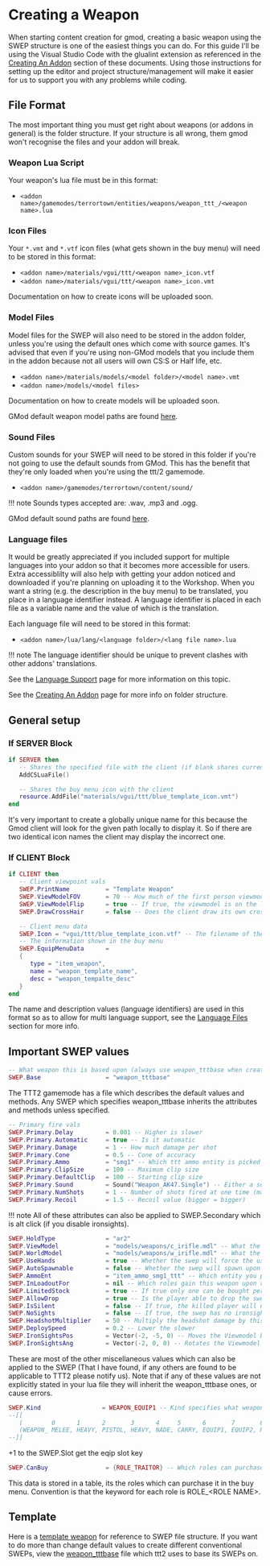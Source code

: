 # Creating a Weapon

When starting content creation for gmod, creating a basic weapon using the SWEP structure is one of the easiest things you can do.
For this guide I'll be using the Visual Studio Code with the glualint extension as referenced in the [Creating An Addon](../basics/creating-an-addon.md) section of these documents. Using those instructions for setting up the editor and project structure/management will make it easier for us to support you with any problems while coding.

## File Format

The most important thing you must get right about weapons (or addons in general) is the folder structure. If your structure is all wrong, them gmod won't recognise the files and your addon will break.

### Weapon Lua Script

Your weapon's lua file must be in this format:

* `<addon name>/gamemodes/terrortown/entities/weapons/weapon_ttt_/<weapon name>.lua`

### Icon Files

Your `*.vmt` and `*.vtf` icon files (what gets shown in the buy menu) will need to be stored in this format:

* `<addon name>/materials/vgui/ttt/<weapon name>_icon.vtf`
* `<addon name>/materials/vgui/ttt/<weapon name>_icon.vmt`

Documentation on how to create icons will be uploaded soon.

### Model Files

Model files for the SWEP will also need to be stored in the addon folder, unless you're using the default ones which come with source games. It's advised that even if you're using non-GMod models that you include them in the addon because not all users will own CS:S or Half life, etc.

* `<addon name>/materials/models/<model folder>/<model name>.vmt`
* `<addon name>/models/<model files>`

Documentation on how to create models will be uploaded soon.

GMod default weapon model paths are found [here](https://wiki.facepunch.com/gmod/Common_Weapon_Models).

### Sound Files

Custom sounds for your SWEP will need to be stored in this folder if you're not going to use the default sounds from GMod. This has the benefit that they're only loaded when you're using the ttt/2 gamemode.

* `<addon name>/gamemodes/terrortown/content/sound/`

!!! note
   Sounds types accepted are: .wav, .mp3 and .ogg.

GMod default sound paths are found [here](https://wiki.facepunch.com/gmod/Common_Sounds).

### Language files

It would be greatly appreciated if you included support for multiple languages into your addon so that it becomes more accessible for users. Extra accessiblilty will also help with getting your addon noticed and downloaded if you're planning on uploading it to the Workshop. When you want a string (e.g. the description in the buy menu) to be translated, you place in a language identifier instead. A language identifier is placed in each file as a variable name and the value of which is the translation.

Each language file will need to be stored in this format:

* `<addon name>/lua/lang/<language folder>/<lang file name>.lua`

!!! note
   The language identifier should be unique to prevent clashes with other addons' translations.

See the [Language Support](language-support.md) page for more information on this topic.

See the [Creating An Addon](../basics/creating-an-addon.md/#project-structure) page for more info on folder structure.

## General setup

### If SERVER Block

```lua
if SERVER then
   -- Shares the specified file with the client (if blank shares current file)
   AddCSLuaFile()

   -- Shares the buy menu icon with the client
   resource.AddFile("materials/vgui/ttt/blue_template_icon.vmt")
end
```

It's very important to create a globally unique name for this because the Gmod
client will look for the given path locally to display it. So if there are two
identical icon names the client may display the incorrect one.

### If CLIENT Block

```lua
if CLIENT then
   -- Client viewpoint vals
   SWEP.PrintName          = "Template Weapon"
   SWEP.ViewModelFOV       = 70 -- How much of the first person viewmodel is seen
   SWEP.ViewModelFlip      = true -- If true, the viewmodel is on the left
   SWEP.DrawCrossHair      = false -- Does the client draw its own crosshair over the default ones

   -- Client menu data
   SWEP.Icon = "vgui/ttt/blue_template_icon.vtf" -- The filename of the icon shown in the buymenu
   -- The information shown in the buy menu
   SWEP.EquipMenuData      =
   {
      type = "item_weapon",
      name = "weapon_template_name",
      desc = "weapon_tempalte_desc"
   }
end
```

The name and description values (language identifiers) are used in this format so as to allow for multi language support, see the [Language Files](#language-files) section for more info.

## Important SWEP values

```lua
-- What weapon this is based upon (always use weapon_tttbase when creating a ttt/2 weapon)
SWEP.Base                  = "weapon_tttbase"
```

The TTT2 gamemode has a file which describes the default values and methods. Any SWEP which specifies weapon_tttbase inherits the attributes and methods unless specified.

```lua
-- Primary fire vals
SWEP.Primary.Delay         = 0.001 -- Higher is slower
SWEP.Primary.Automatic     = true -- Is it automatic
SWEP.Primary.Damage        = 1 -- How much damage per shot
SWEP.Primary.Cone          = 0.5 -- Cone of accuracy
SWEP.Primary.Ammo          = "smg1" -- Which ttt ammo entity is picked up by this swep
SWEP.Primary.ClipSize      = 100 -- Maximum clip size
SWEP.Primary.DefaultClip   = 100 -- Starting clip size
SWEP.Primary.Sound         = Sound("Weapon_AK47.Single") -- Either a sound file from the default list or a custom one
SWEP.Primary.NumShots      = 1 -- Number of shots fired at one time (make into shotgun if increase conde val)
SWEP.Primary.Recoil        = 1.5 -- Recoil value (bigger = bigger)
```

!!! note
    All of these attributes can also be applied to SWEP.Secondary which is alt click (if you disable ironsights).

```lua
SWEP.HoldType              = "ar2"
SWEP.ViewModel             = "models/weapons/c_irifle.mdl" -- What the swep looks like to the user (Custom models can be used too)
SWEP.WorldModel            = "models/weapons/w_irifle.mdl" -- What the swep looks like to everyone else
SWEP.UseHands              = true -- Whether the swep will force the user to see the viewmodel's hands
SWEP.AutoSpawnable         = false -- Whether the swep will spawn upon map gen (override as false if EQUIP1/2)
SWEP.AmmoEnt               = "item_ammo_smg1_ttt" -- Which entity you pick up to fill your clips
SWEP.InLoadoutFor          = nil -- Which roles gain this weapon upon round start (table data structure)
SWEP.LimitedStock          = true -- If true only one can be bought per round
SWEP.AllowDrop             = true -- Is the player able to drop the swep
SWEP.IsSilent              = false -- If true, the killed player will not scream upon death
SWEP.NoSights              = false -- If true, the swep has no ironsights capability (no Secondary fire if ironsights?)
SWEP.HeadshotMultiplier    = 50 -- Multiply the headshot damage by this much
SWEP.DeploySpeed           = 0.2 -- Lower the slower
SWEP.IronSightsPos         = Vector(-2, -5, 0) -- Moves the Viewmodel by this vector when using ironsights
SWEP.IronSightsAng         = Vector(-2, 0, 0) -- Rotates the Viewmodel by this angle when using ironsights
```

These are most of the other miscellaneous values which can also be applied to the SWEP (That I have found, if any others are found to be applicable to TTT2 please notify us). Note that if any of these values are not explicitly stated in your lua file they will inherit the weapon_tttbase ones, or cause errors.

```lua
SWEP.Kind                 = WEAPON_EQUIP1 -- Kind specifies what weapon_ttt category it falls into
--[[
   (        0      1      2       3      4     5      6       7       8   ) SWEP.Slot
   (WEAPON_ MELEE, HEAVY, PISTOL, HEAVY, NADE, CARRY, EQUIP1, EQUIP2, ROLE) SWEP.Kind
--]]
```

+1 to the SWEP.Slot get the eqip slot key

```lua
SWEP.CanBuy                = {ROLE_TRAITOR} -- Which roles can purchase this swep (table)
```

This data is stored in a table, its the roles which can purchase it in the buy menu. Convention is that the keyword for each role is ROLE_\<ROLE NAME>.

## Template

Here is a [template weapon](https://github.com/cafelargo/TemplateSWEP) for reference to SWEP file structure.
If you want to do more than change default values to create different conventional SWEPs, view the [weapon_tttbase](https://github.com/TTT-2/TTT2/blob/master/gamemodes/terrortown/entities/weapons/weapon_tttbase.lua) file which ttt2 uses to base its SWEPs on.
